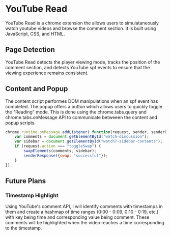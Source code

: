 # YouTube Read

YouTube Read is a chrome extension the allows users to simulataneously watch youtube videos and browse the comment section. It is  built using JavaScript, CSS, and HTML.

## Page Detection

YouTube Read detects the player viewing mode, tracks the position of the comment section, and detects YouTube spf events to ensure that the viewing experience remains consistent.

## Content and Popup

The content script performes DOM manipulations when an spf event has completed. The popup offers a button which allows users to quickly toggle the "Reading" mode. This is done using the chrome.tabs.query and chrome.tabs.onMessage API to communicate betweeen the content and popup scripts.

```javascript
chrome.runtime.onMessage.addListener( function(request, sender, senderResponse) {
    var comments = document.getElementById("watch-discussion");
    var sidebar = document.getElementById("watch7-sidebar-contents");
    if (request.action === "toggleSwap") {
        swapElements(comments, sidebar);
        senderResponse({swap: "successful"});
    }
});
```

## Future Plans

### Timestamp Highlight

Using YouTube's comment API, I will identify comments with timestamps in them and create a hashmap of time ranges (0:00 - 0:09, 0:10 - 0:19, etc.) with key being time and corresponding value being comment. These comments will be highlighted when the video reaches a time corresponding to the timestamp.